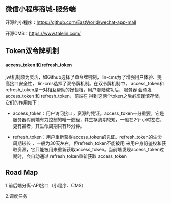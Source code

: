 ## 微信小程序商城-服务端

开源的小程序：https://github.com/EastWorld/wechat-app-mall

开源CMS：https://www.talelin.com/

## Token双令牌机制

#### access_token 和 refresh_token

jwt机制颇为灵活，如Github选择了单令牌机制，lin-cms为了增强用户体验、提高接口安全性， lin-cms选择了双令牌机制。在双令牌机制中，
access_token和refresh_token是一对相互帮助的好搭档，用户登陆成功后，服务器 会颁发 access_token 和 refresh_token，前端在
得到这两个token之后必须谨慎存储，它们的作用如下：

- access_token：用户访问接口，资源的凭证。access_token十分重要，它是服务器对前端有力控制的唯一途径，其生存周期较短，一般在2个
小时左右，更有甚者，其生命周期只有15分钟。

- refresh_token：用户重新获得access_token的凭证。refresh_token的生命周期较长 ，一般为30天左右，但refresh_token不能被用
来用户身份鉴权和获取资源，它只能被用来重新获取access_token。当前端发现access_token过期时，会自动通过 refresh_token重新获取
access_token

## Road Map

1.前后端分离-API接口（小程序、CMS）

2.调度任务


